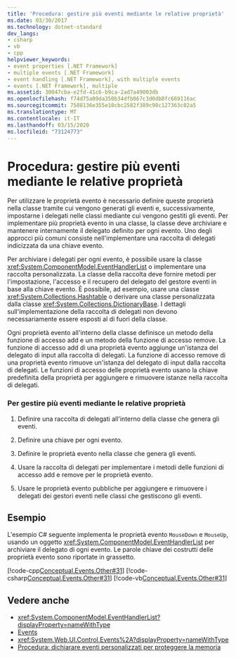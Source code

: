 ```yaml
---
title: 'Procedura: gestire più eventi mediante le relative proprietà'
ms.date: 03/30/2017
ms.technology: dotnet-standard
dev_langs:
- csharp
- vb
- cpp
helpviewer_keywords:
- event properties [.NET Framework]
- multiple events [.NET Framework]
- event handling [.NET Framework], with multiple events
- events [.NET Framework], multiple
ms.assetid: 30047cba-e2fd-41c6-b9ca-2ad7a49003db
ms.openlocfilehash: f74d75a09da350b34dfb067c3d0db8fc669116ac
ms.sourcegitcommit: 7588136e355e10cbc2582f389c90c127363c02a5
ms.translationtype: MT
ms.contentlocale: it-IT
ms.lasthandoff: 03/15/2020
ms.locfileid: "73124773"
---
```

# <a name="how-to-handle-multiple-events-using-event-properties"></a>Procedura: gestire più eventi mediante le relative proprietà
Per utilizzare le proprietà evento è necessario definire queste proprietà nella classe tramite cui vengono generati gli eventi e, successivamente, impostarne i delegati nelle classi mediante cui vengono gestiti gli eventi. Per implementare più proprietà evento in una classe, la classe deve archiviare e mantenere internamente il delegato definito per ogni evento. Uno degli approcci più comuni consiste nell'implementare una raccolta di delegati indicizzata da una chiave evento.  
  
 Per archiviare i delegati per ogni evento, è possibile usare la classe <xref:System.ComponentModel.EventHandlerList> o implementare una raccolta personalizzata. La classe della raccolta deve fornire metodi per l'impostazione, l'accesso e il recupero del delegato del gestore eventi in base alla chiave evento. È possibile, ad esempio, usare una classe <xref:System.Collections.Hashtable> o derivare una classe personalizzata dalla classe <xref:System.Collections.DictionaryBase>. I dettagli sull'implementazione della raccolta di delegati non devono necessariamente essere esposti al di fuori della classe.  
  
 Ogni proprietà evento all'interno della classe definisce un metodo della funzione di accesso add e un metodo della funzione di accesso remove. La funzione di accesso add di una proprietà evento aggiunge un'istanza del delegato di input alla raccolta di delegati. La funzione di accesso remove di una proprietà evento rimuove un'istanza del delegato di input dalla raccolta di delegati. Le funzioni di accesso delle proprietà evento usano la chiave predefinita della proprietà per aggiungere e rimuovere istanze nella raccolta di delegati.  
  
### <a name="to-handle-multiple-events-using-event-properties"></a>Per gestire più eventi mediante le relative proprietà  
  
1. Definire una raccolta di delegati all'interno della classe che genera gli eventi.  
  
2. Definire una chiave per ogni evento.  
  
3. Definire le proprietà evento nella classe che genera gli eventi.  
  
4. Usare la raccolta di delegati per implementare i metodi delle funzioni di accesso add e remove per le proprietà evento.  
  
5. Usare le proprietà evento pubbliche per aggiungere e rimuovere i delegati dei gestori eventi nelle classi che gestiscono gli eventi.  
  
## <a name="example"></a>Esempio  
 L'esempio C# seguente implementa le proprietà evento `MouseDown` e `MouseUp`, usando un oggetto <xref:System.ComponentModel.EventHandlerList> per archiviare il delegato di ogni evento. Le parole chiave dei costrutti delle proprietà evento sono riportate in grassetto.  
  
 [!code-cpp[Conceptual.Events.Other#31](../../../samples/snippets/cpp/VS_Snippets_CLR/conceptual.events.other/cpp/example3.cpp#31)]
 [!code-csharp[Conceptual.Events.Other#31](../../../samples/snippets/csharp/VS_Snippets_CLR/conceptual.events.other/cs/example3.cs#31)]
 [!code-vb[Conceptual.Events.Other#31](../../../samples/snippets/visualbasic/VS_Snippets_CLR/conceptual.events.other/vb/example3.vb#31)]  
  
## <a name="see-also"></a>Vedere anche

- <xref:System.ComponentModel.EventHandlerList?displayProperty=nameWithType>
- [Events](../../../docs/standard/events/index.md)
- <xref:System.Web.UI.Control.Events%2A?displayProperty=nameWithType>
- [Procedura: dichiarare eventi personalizzati per proteggere la memoria](../../visual-basic/programming-guide/language-features/events/how-to-declare-custom-events-to-conserve-memory.md)
